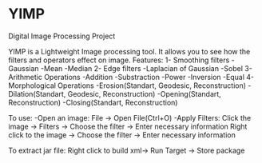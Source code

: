# YIMP
Digital Image Processing Project

YIMP is a Lightweight Image processing tool. It allows you to see how the filters and operators effect on image. 
Features:
1- Smoothing filters
-Gaussian
-Mean
-Median
2- Edge filters
-Laplacian of Gaussian
-Sobel
3-Arithmetic Operations
-Addition
-Substraction
-Power
-Inversion
-Equal
4-Morphological Operations
-Erosion(Standart, Geodesic, Reconstruction)
-Dilation(Standart, Geodesic, Reconstruction)
-Opening(Standart, Reconstruction)
-Closing(Standart, Reconstruction)

To use:
-Open an image:
File -> Open File(Ctrl+O)
-Apply Filters:
Click the image -> Filters -> Choose the filter -> Enter necessary information
Right click to the image -> Choose the filter -> Enter necessary information

To extract jar file:
Right click to build xml-> Run Target -> Store package
